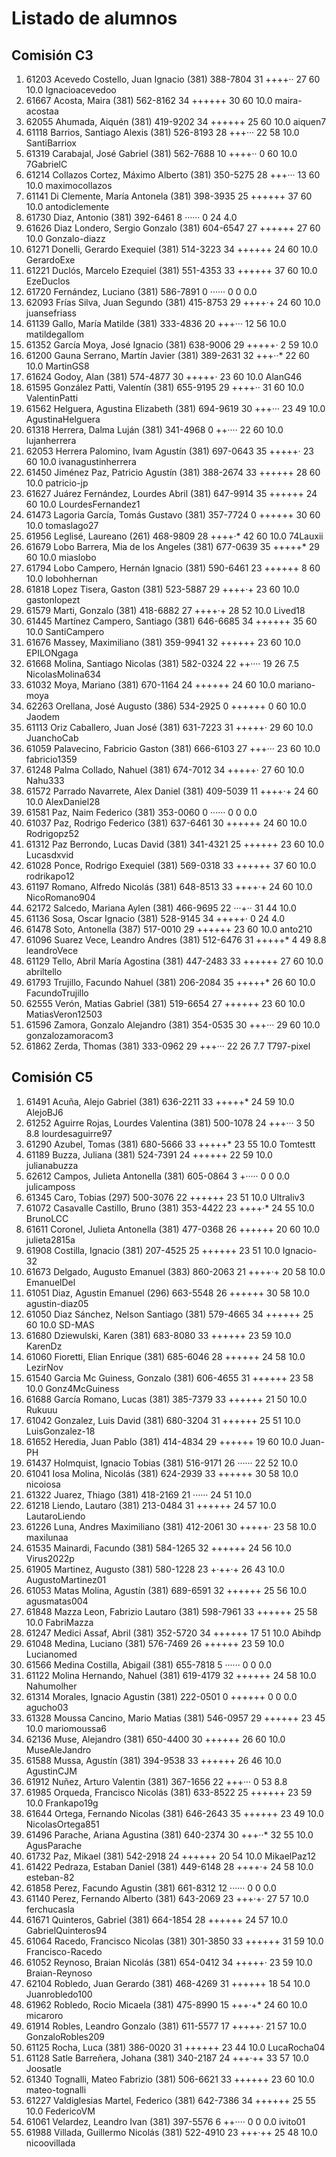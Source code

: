 # Listado de alumnos

## Comisión C3
01.  61203  Acevedo Costello, Juan Ignacio       (381) 388-7804   31  ++++··      27  60  10.0  Ignacioacevedoo
02.  61667  Acosta, Maira                        (381) 562-8162   34  ++++++      30  60  10.0  maira-acostaa
03.  62055  Ahumada, Aiquén                      (381) 419-9202   34  ++++++      25  60  10.0  aiquen7
04.  61118  Barrios, Santiago Alexis             (381) 526-8193   28  +++···      22  58  10.0  SantiBarriox
05.  61319  Carabajal, José Gabriel              (381) 562-7688   10  ++++··       0  60  10.0  7GabrielC
06.  61214  Collazos Cortez, Máximo Alberto      (381) 350-5275   28  +++···      13  60  10.0  maximocollazos
07.  61141  Di Clemente, María Antonela          (381) 398-3935   25  ++++++      37  60  10.0  antodiclemente
08.  61730  Diaz, Antonio                        (381) 392-6461    8  ······       0  24   4.0  
09.  61626  Diaz Londero, Sergio Gonzalo         (381) 604-6547   27  ++++++      27  60  10.0  Gonzalo-diazz
10.  61271  Donelli, Gerardo Exequiel            (381) 514-3223   34  ++++++      24  60  10.0  GerardoExe
11.  61221  Duclós, Marcelo Ezequiel             (381) 551-4353   33  ++++++      37  60  10.0  EzeDuclos
12.  61720  Fernández, Luciano                   (381) 586-7891    0  ······       0   0   0.0  
13.  62093  Frías Silva, Juan Segundo            (381) 415-8753   29  ++++·+      24  60  10.0  juansefriass
14.  61139  Gallo, María Matilde                 (381) 333-4836   20  +++···      12  56  10.0  matildegallom
15.  61352  García Moya, José Ignacio            (381) 638-9006   29  +++++·       2  59  10.0  
16.  61200  Gauna Serrano, Martín Javier         (381) 389-2631   32  +++··*      22  60  10.0  MartinGS8
17.  61624  Godoy, Alan                          (381) 574-4877   30  +++++·      23  60  10.0  AlanG46
18.  61595  González Patti, Valentín             (381) 655-9195   29  ++++··      31  60  10.0  ValentinPatti
19.  61562  Helguera, Agustina Elizabeth         (381) 694-9619   30  +++···      23  49  10.0  AgustinaHelguera
20.  61318  Herrera, Dalma Luján                 (381) 341-4968    0  ++····      22  60  10.0  lujanherrera
21.  62053  Herrera Palomino, Ivam Agustín       (381) 697-0643   35  +++++·      23  60  10.0  ivanagustinherrera
22.  61450  Jiménez Paz, Patricio Agustín        (381) 388-2674   33  ++++++      28  60  10.0  patricio-jp
23.  61627  Juárez Fernández, Lourdes Abril      (381) 647-9914   35  ++++++      24  60  10.0  LourdesFernandez1
24.  61473  Lagoria García, Tomás Gustavo        (381) 357-7724    0  ++++++      30  60  10.0  tomaslago27
25.  61956  Leglisé, Laureano                    (261) 468-9809   28  ++++·*      42  60  10.0  74Lauxii
26.  61679  Lobo Barrera, Mia de los Angeles     (381) 677-0639   35  +++++*      29  60  10.0  miaslobo
27.  61794  Lobo Campero, Hernán Ignacio         (381) 590-6461   23  ++++++       8  60  10.0  lobohhernan
28.  61818  Lopez Tisera, Gaston                 (381) 523-5887   29  ++++·+      23  60  10.0  gastonlopezt
29.  61579  Marti, Gonzalo                       (381) 418-6882   27  ++++·+      28  52  10.0  Lived18
30.  61445  Martínez Campero, Santiago           (381) 646-6685   34  ++++++      35  60  10.0  SantiCampero
31.  61676  Massey, Maximiliano                  (381) 359-9941   32  ++++++      23  60  10.0  EPILONgaga
32.  61668  Molina, Santiago Nicolas             (381) 582-0324   22  ++····      19  26   7.5  NicolasMolina634
33.  61032  Moya, Mariano                        (381) 670-1164   24  ++++++      24  60  10.0  mariano-moya
34.  62263  Orellana, José Augusto               (386) 534-2925    0  ++++++       0  60  10.0  Jaodem
35.  61113  Oriz Caballero, Juan José            (381) 631-7223   31  +++++·      29  60  10.0  JuanchoCab
36.  61059  Palavecino, Fabricio Gaston          (381) 666-6103   27  +++···      23  60  10.0  fabricio1359
37.  61248  Palma Collado, Nahuel                (381) 674-7012   34  +++++·      27  60  10.0  Nahu333
38.  61572  Parrado Navarrete, Alex Daniel       (381) 409-5039   11  ++++·+      24  60  10.0  AlexDaniel28
39.  61581  Paz, Naim Federico                   (381) 353-0060    0  ······       0   0   0.0  
40.  61037  Paz, Rodrigo Federico                (381) 637-6461   30  ++++++      24  60  10.0  Rodrigopz52
41.  61312  Paz Berrondo, Lucas David            (381) 341-4321   25  ++++++      23  60  10.0  Lucasdxvid
42.  61028  Ponce, Rodrigo Exequiel              (381) 569-0318   33  ++++++      37  60  10.0  rodrikapo12
43.  61197  Romano, Alfredo Nicolás              (381) 648-8513   33  ++++·+      24  60  10.0  NicoRomano904
44.  62172  Salcedo, Mariana Aylen               (381) 466-9695   22  ···+··      31  44  10.0  
45.  61136  Sosa, Oscar Ignacio                  (381) 528-9145   34  +++++·       0  24   4.0  
46.  61478  Soto, Antonella                      (387) 517-0010   29  ++++++      23  60  10.0  anto210
47.  61096  Suarez Vece, Leandro Andres          (381) 512-6476   31  +++++*       4  49   8.8  leandroVece
48.  61129  Tello, Abril María Agostina          (381) 447-2483   33  ++++++      27  60  10.0  abriltello
49.  61793  Trujillo, Facundo Nahuel             (381) 206-2084   35  +++++*      26  60  10.0  FacundoTrujillo
50.  62555  Verón, Matias Gabriel                (381) 519-6654   27  ++++++      23  60  10.0  MatiasVeron12503
51.  61596  Zamora, Gonzalo Alejandro            (381) 354-0535   30  +++···      29  60  10.0  gonzalozamoracom3
52.  61862  Zerda, Thomas                        (381) 333-0962   29  +++···      22  26   7.7  T797-pixel

## Comisión C5
01.  61491  Acuña, Alejo Gabriel                 (381) 636-2211   33  +++++*      24  59  10.0  AlejoBJ6
02.  61252  Aguirre Rojas, Lourdes Valentina     (381) 500-1078   24  +++···       3  50   8.8  lourdesaguirre97
03.  61290  Azubel, Tomas                        (381) 680-5666   33  +++++*      23  55  10.0  Tomtestt
04.  61189  Buzza, Juliana                       (381) 524-7391   24  ++++++      22  59  10.0  julianabuzza
05.  62612  Campos, Julieta Antonella            (381) 605-0864    3  +·····       0   0   0.0  julicamposs
06.  61345  Caro, Tobias                         (297) 500-3076   22  ++++++      23  51  10.0  Ultraliv3
07.  61072  Casavalle Castillo, Bruno            (381) 353-4422   23  ++++·*      24  55  10.0  BrunoLCC
08.  61611  Coronel, Julieta Antonella           (381) 477-0368   26  ++++++      20  60  10.0  julieta2815a
09.  61908  Costilla, Ignacio                    (381) 207-4525   25  ++++++      23  51  10.0  Ignacio-32
10.  61673  Delgado, Augusto Emanuel             (383) 860-2063   21  ++++·+      20  58  10.0  EmanuelDel
11.  61051  Diaz, Agustin Emanuel                (296) 663-5548   26  ++++++      30  58  10.0  agustin-diaz05
12.  61050  Diaz Sánchez, Nelson Santiago        (381) 579-4665   34  ++++++      25  60  10.0  SD-MAS
13.  61680  Dziewulski, Karen                    (381) 683-8080   33  ++++++      23  59  10.0  KarenDz
14.  61060  Fioretti, Elian Enrique              (381) 685-6046   28  ++++++      24  58  10.0  LezirNov
15.  61540  Garcia Mc Guiness, Gonzalo           (381) 606-4655   31  ++++++      23  58  10.0  Gonz4McGuiness
16.  61688  García Romano, Lucas                 (381) 385-7379   33  ++++++      21  50  10.0  Rukuuu
17.  61042  Gonzalez, Luis David                 (381) 680-3204   31  ++++++      25  51  10.0  LuisGonzalez-18
18.  61652  Heredia, Juan Pablo                  (381) 414-4834   29  ++++++      19  60  10.0  Juan-PH
19.  61437  Holmquist, Ignacio Tobias            (381) 516-9171   26  ······      22  52  10.0  
20.  61041  Iosa Molina, Nicolás                 (381) 624-2939   33  ++++++      30  58  10.0  nicoiosa
21.  61322  Juarez, Thiago                       (381) 418-2169   21  ······      24  51  10.0  
22.  61218  Liendo, Lautaro                      (381) 213-0484   31  ++++++      24  57  10.0  LautaroLiendo
23.  61226  Luna, Andres Maximiliano             (381) 412-2061   30  +++++·      23  58  10.0  maxilunaa
24.  61535  Mainardi, Facundo                    (381) 584-1265   32  ++++++      24  56  10.0  Virus2022p
25.  61905  Martinez, Augusto                    (381) 580-1228   23  +·++·+      26  43  10.0  AugustoMartinez01
26.  61053  Matas Molina, Agustín                (381) 689-6591   32  ++++++      25  56  10.0  agusmatas004
27.  61848  Mazza Leon, Fabrizio Lautaro         (381) 598-7961   33  ++++++      25  58  10.0  FabriMazza
28.  61247  Medici Assaf, Abril                  (381) 352-5720   34  ++++++      17  51  10.0  Abihdp
29.  61048  Medina, Luciano                      (381) 576-7469   26  ++++++      23  59  10.0  Lucianomed
30.  61566  Medina Costilla, Abigail             (381) 655-7818    5  ······       0   0   0.0  
31.  61122  Molina Hernando, Nahuel              (381) 619-4179   32  ++++++      24  58  10.0  Nahumolher
32.  61314  Morales, Ignacio Agustin             (381) 222-0501    0  ++++++       0   0   0.0  agucho03
33.  61328  Moussa Cancino, Mario Matias         (381) 546-0957   29  ++++++      23  45  10.0  mariomoussa6
34.  62136  Muse, Alejandro                      (381) 650-4400   30  ++++++      26  60  10.0  MuseAleJandro
35.  61588  Mussa, Agustín                       (381) 394-9538   33  ++++++      26  46  10.0  AgustinCJM
36.  61912  Nuñez, Arturo Valentin               (381) 367-1656   22  +++···       0  53   8.8  
37.  61985  Orqueda, Francisco Nicolás           (381) 633-8522   25  ++++++      23  59  10.0  Frankapo19g
38.  61644  Ortega, Fernando Nicolas             (381) 646-2643   35  ++++++      23  49  10.0  NicolasOrtega851
39.  61496  Parache, Ariana Agustina             (381) 640-2374   30  +++··*      32  55  10.0  AgusParache
40.  61732  Paz, Mikael                          (381) 542-2918   24  ++++++      20  54  10.0  MikaelPaz12
41.  61422  Pedraza, Estaban Daniel              (381) 449-6148   28  ++++·+      24  58  10.0  esteban-82
42.  61858  Perez, Facundo Agustin               (381) 661-8312   12  ······       0   0   0.0  
43.  61140  Perez, Fernando Alberto              (381) 643-2069   23  +++·+·      27  57  10.0  ferchucasla
44.  61671  Quinteros, Gabriel                   (381) 664-1854   28  ++++++      24  57  10.0  GabrielQuinteros94
45.  61064  Racedo, Francisco Nicolas            (381) 301-3850   33  ++++++      31  59  10.0  Francisco-Racedo
46.  61052  Reynoso, Braian Nicolás              (381) 654-0412   34  +++++·      23  59  10.0  Braian-Reynoso
47.  62104  Robledo, Juan Gerardo                (381) 468-4269   31  ++++++      18  54  10.0  Juanrobledo100
48.  61962  Robledo, Rocio Micaela               (381) 475-8990   15  +++·+*      24  60  10.0  micaroro
49.  61914  Robles, Leandro Gonzalo              (381) 611-5577   17  +++++·      21  57  10.0  GonzaloRobles209
50.  61125  Rocha, Luca                          (381) 386-0020   31  ++++++      23  44  10.0  LucaRocha04
51.  61128  Satle Barreñera, Johana              (381) 340-2187   24  +++·++      33  57  10.0  Joosatle
52.  61340  Tognalli, Mateo Fabrizio             (381) 506-6621   33  ++++++      23  60  10.0  mateo-tognalli
53.  61227  Valdiglesias Martel, Federico        (381) 642-7386   34  ++++++      25  55  10.0  FedericoVM
54.  61061  Velardez, Leandro Ivan               (381) 397-5576    6  ++····       0   0   0.0  ivito01
55.  61988  Villada, Guillermo Nicolás           (381) 522-4910   23  +++·++      25  48  10.0  nicoovillada

